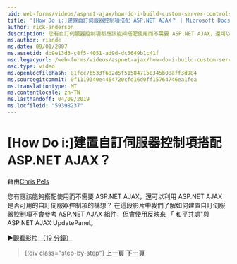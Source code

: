 ```yaml
---
uid: web-forms/videos/aspnet-ajax/how-do-i-build-custom-server-controls-that-work-with-or-without-aspnet-ajax
title: '[How Do i:]建置自訂伺服器控制項搭配 ASP.NET AJAX？ | Microsoft Docs'
author: rick-anderson
description: 您有自訂伺服器控制項都應該能夠搭配使用而不需要 ASP.NET AJAX，還可以利用 ASP.NET AJAX 如果有的話，了解...
ms.author: riande
ms.date: 09/01/2007
ms.assetid: db9e13d3-c8f5-4051-ad9d-dc5649b1c41f
msc.legacyurl: /web-forms/videos/aspnet-ajax/how-do-i-build-custom-server-controls-that-work-with-or-without-aspnet-ajax
msc.type: video
ms.openlocfilehash: 81fcc7b533f682d5f515847150345b08aff3d984
ms.sourcegitcommit: 0f1119340e4464720cfd16d0ff15764746ea1fea
ms.translationtype: MT
ms.contentlocale: zh-TW
ms.lasthandoff: 04/09/2019
ms.locfileid: "59398237"
---
```

# <a name="how-do-i-build-custom-server-controls-that-work-with-or-without-aspnet-ajax"></a>[How Do i:]建置自訂伺服器控制項搭配 ASP.NET AJAX？

藉由[Chris Pels](https://twitter.com/chrispels)

您有應該能夠搭配使用而不需要 ASP.NET AJAX，還可以利用 ASP.NET AJAX 是否可用的自訂伺服器控制項的構想？ 在這段影片中我們了解如何建置自訂伺服器控制項不會參考 ASP.NET AJAX 組件，但會使用反映來 「 和平共處"與 ASP.NET AJAX UpdatePanel。

[&#9654;觀看影片 （19 分鐘）](https://channel9.msdn.com/Blogs/ASP-NET-Site-Videos/how-do-i-build-custom-server-controls-that-work-with-or-without-aspnet-ajax)

> [!div class="step-by-step"]
> [上一頁](how-do-i-create-an-aspnet-ajax-extender-from-scratch.md)
> [下一頁](how-do-i-associate-ajax-client-behavior-with-an-aspnet-server-control.md)
